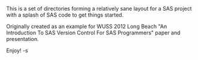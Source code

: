 This is a set of directories forming a relatively sane layout for a SAS project with
a splash of SAS code to get things started.

Originally created as an example for WUSS 2012 Long Beach 
"An Introduction To SAS Version Control For SAS Programmers" paper and presentation.

Enjoy! -s